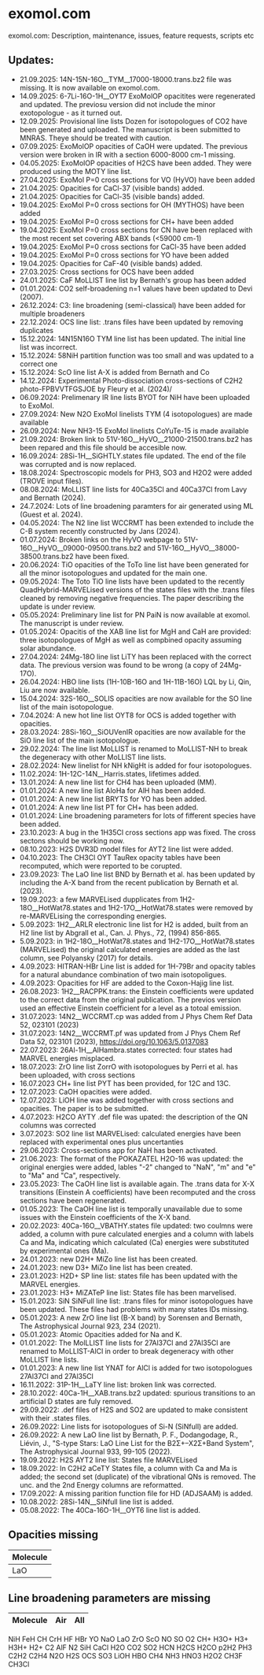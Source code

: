 # exomol.com
exomol.com: Description, maintenance,  issues, feature requests, scripts etc

## Updates: 
- 21.09.2025: 14N-15N-16O__TYM__17000-18000.trans.bz2 file was missing. It is now available on exomol.com. 
- 14.09.2025: 6-7Li-16O-1H__OYT7 ExoMolOP opacitites were regenerated and updated. The previosu version did not include the minor exotopologue - as it turned out.
- 12.09.2025: Provisional line lists Dozen for isotopologues of CO2 have been generated and uploaded. The manuscript is been submitted to MNRAS. Theye should be treated with caution.
- 07.09.2025: ExoMolOP opacities of CaOH were updated. The previous version were broken in IR with a section 6000-8000 cm-1 missing. 
- 04.05.2025: ExoMolOP opacities of H2CS have been added. They were produced using the MOTY line list. 
- 27.04.2025: ExoMol P=0 cross sections for VO (HyVO) have been added
- 21.04.2025: Opacities for CaCl-37 (visible bands) added. 
- 21.04.2025: Opacities for CaCl-35 (visible bands) added. 
- 19.04.2025: ExoMol P=0 cross sections for OH (MYTHOS) have been added
- 19.04.2025: ExoMol P=0 cross sections for CH+ have been added
- 19.04.2025: ExoMol P=0 cross sections for CN have been replaced with the most recent set covering ABX bands (<59000 cm-1)
- 19.04.2025: ExoMol P=0 cross sections for CaCl-35 have been added
- 19.04.2025: ExoMol P=0 cross sections for YO have been added
- 19.04.2025: Opacities for CaF-40 (visible bands) added. 
- 27.03.2025: Cross sections for OCS have been added 
- 24.01.2025: CaF MoLLIST line list by Bernath's group has been added 
- 01.01.2024: CO2 self-broadening n=1 values have been updated to Devi (2007).  
- 26.12.2024: C3: line broadening (semi-classical) have been added for multiple broadeners 
- 22.12.2024: OCS line list: .trans files have been updated by removing duplicates
- 15.12.2024: 14N15N16O TYM line list has been updated. The initial line list was incorrect. 
- 15.12.2024: 58NiH partition function was too small and was updated to a correct one 
- 15.12.2024: ScO line list A-X is added from Bernath and Co
- 14.12.2024: Experimental Photo-dissociation cross-sections of C2H2 photo-FPBVVTFGSJOE by Fleury et al. (2024)/
- 06.09.2024: Prelimenary IR line lists BYOT for NiH have been uploaded to ExoMol. 
- 27.09.2024: New N2O ExoMol linelists TYM (4 isotopologues) are made available
- 26.09.2024: New NH3-15 ExoMol linelists CoYuTe-15 is  made available
- 21.09.2024: Broken link to 51V-16O__HyVO__21000-21500.trans.bz2 has been repared and this file should be accesible now.
- 16.09.2024: 28Si-1H__SiGHTLY.states file updated. The end of the file was corrupted and is now replaced.
- 18.08.2024: Spectroscopic models for PH3, SO3 and H2O2 were added (TROVE input files).
- 08.08.2024: MoLLIST line lists for 40Ca35Cl and 40Ca37Cl from Lavy and Bernath (2024).
- 24.7.2024:  Lots of line broadening paramters for air generated using ML (Guest et al. 2024).
- 04.05.2024: The N2 line list WCCRMT has been extended to include the C-B system recently constructed by Jans (2024).
- 01.07.2024: Broken links on the HyVO webpage to 51V-16O__HyVO__09000-09500.trans.bz2 and 51V-16O__HyVO__38000-38500.trans.bz2 have been fixed. 
- 20.06.2024: TiO opacities of the ToTo line list have been generated for all the minor isotopologues and updated for the main one.
- 09.05.2024: The Toto TiO line lists have been updated to the recently QuadHybrid-MARVELised versions of the states files with the .trans files cleaned by removing negative frequencies. The paper describing the update is under review. 
- 05.05.2024: Preliminary line list for PN PaiN is now available at exomol. The manuscript is under review. 
- 01.05.2024: Opacitis of the XAB line list for MgH and CaH are provided: three isotopologues of MgH as well as compbined opacity assuming solar abundance. 
- 27.04.2024: 24Mg-18O line list LiTY has been replaced with the correct data. The previous version was found to be wrong (a copy of 24Mg-17O).
- 26.04.2024: HBO line lists (1H-10B-16O and 1H-11B-16O) LQL by Li, Qin, Liu are now available.
- 15.04.2024: 32S-16O__SOLIS opacities are now available for the SO line list of the main isotopologue.
- 7.04.2024: A new hot line list OYT8 for OCS is added together with opacities. 
- 28.03.2024: 28Si-16O__SiOUVenIR opacities are now available for the SiO line list of the main isotopologue. 
- 29.02.2024: The line list MoLLIST is renamed to MoLLIST-NH to break the degeneracy with other MoLLIST line lists. 
- 28.02.2024: New linelist for NH kNigHt is added for four isotopologues.  
- 11.02.2024: 1H-12C-14N__Harris.states, lifetimes added. 
- 13.01.2024: A new line list for CH4 has been uploaded (MM).
- 01.01.2024: A new line list AloHa for AlH has been added. 
- 01.01.2024: A new line list BRYTS for YO has been added.
- 01.01.2024: A new line list PT for CH+ has been added.
- 01.01.2024: Line broadening parameters for lots of fifferent species have been added.   
- 23.10.2023: A bug in the 1H35Cl cross sections app was fixed. The cross sectons should be working now. 
- 08.10.2023: H2S DVR3D model files for AYT2 line list were added. 
- 04.10.2023: The CH3Cl OYT TauRex opacity tables have been recomputed, which were reported to be corupted. 
- 23.09.2023: The LaO line list BND by Bernath et al. has been updated by including the A-X band from the recent publication by Bernath et al. (2023). 
- 19.09.2023: a few MARVELised dupplicates from 1H2-18O__HotWat78.states and 1H2-17O__HotWat78.states were removed by re-MARVELising the corresponding energies.  
- 5.09.2023: 1H2__ARLR electronic line list for H2 is added, built from an H2 line list by Abgrall et al., Can. J. Phys., 72, (1994) 856-865.
- 5.09.2023: in 1H2-18O__HotWat78.states and 1H2-17O__HotWat78.states (MARVELised) the original calculated energies are added as the last column, see Polyansky (2017) for details. 
- 4.09.2023: HITRAN-HBr Line list is added for 1H-79Br and opacity tables for a natural abundance combination of two main isotopoligues. 
- 4.09.2023: Opacities for HF are added to the Coxon-Hajig line list.
- 26.08.2023: 1H2__RACPPK.trans: the Einstein coefficients were updated to the correct data from the original publication. The previos version used an effective Einstein coefficient for a level as a totoal emission.  
- 31.07.2023: 14N2__WCCRMT.cp was added from J Phys Chem Ref Data 52, 023101 (2023)
- 31.07.2023: 14N2__WCCRMT.pf was updated from J Phys Chem Ref Data 52, 023101 (2023), https://doi.org/10.1063/5.0137083
- 22.07.2023: 26Al-1H__AlHambra.states corrected: four states had MARVEL energies misplaced. 
- 18.07.2023: ZrO line list ZorrO with isotopologues by Perri et al. has been uploaded, with cross sections
- 16.07.2023 CH+ line list PYT has been provided, for 12C and 13C. 
- 12.07.2023: CaOH opacities were added.
- 12.07.2023: LiOH line was added together with cross sections and opacities. The paper is to be submitted.
- 4.07.2023: H2CO AYTY .def file was upated: the description of the QN columns was corrected
- 3.07.2023: SO2 line list MARVELised: calculated energies have been replaced with experimental ones plus uncertanties 
- 29.06.2023: Cross-sections app for NaH has been activated. 
- 21.06.2023: The format of the POKAZATEL H2O-16 was updated: the original energies were added, lables "-2" changed to "NaN", "m" and "e" to "Ma" and "Ca", respectively.
- 23.05.2023: The CaOH line list is available again. The .trans data for X-X transitions (Einstein A coefficients) have been recomputed and the cross sections have been regenerated. 
- 01.05.2023: The CaOH line list is temporally unavailable due to some issues with the Einstein coefficients of the X-X band. 
- 20.02.2023: 40Ca-16O__VBATHY.states file updated: two coulmns were added, a column with pure calculated energies and a column with labels Ca and Ma, indicating which calculated (Ca) energies were substituted by experimental ones (Ma).
- 24.01.2023: new D2H+ MiZo line list has been created. 
- 24.01.2023: new D3+ MiZo line list has been created. 
- 23.01.2023: H2D+ SP line list: states file has been updated with the MARVEL energies. 
- 23.01.2023: H3+ MiZATeP line list: States file has been marvelised. 
- 15.01.2023: SiN SiNFull line list: .trans files for minor isotopologues have been updated. These files had problems with many states IDs missing. 
- 05.01.2023: A new ZrO line list (B-X band) by Sorensen and Bernath, The Astrophysical Journal 923, 234 (2021).
- 05.01.2023: Atomic Opacities added for Na and K. 
- 01.01.2022: The MolLLIST line lists for 27Al37Cl and 27Al35Cl are renamed to MoLLIST-AlCl in order to break degeneracy with other MoLLIST line lists. 
- 01.01.2023: A new line list YNAT for AlCl is added for two isotopologues 27Al37Cl and 27Al35Cl 
- 16.11.2022: 31P-1H__LaTY line list: broken link was corrected. 
- 28.10.2022: 40Ca-1H__XAB.trans.bz2 updated: spurious transitions to an artificial D states are fuly removed. 
- 29.09.2022: .def files of H2S and SO2 are updated to make consistent with their .states files.
- 26.09.2022: Line lists for isotopologues of Si-N (SiNfull) are added. 
- 26.09.2022: A new LaO line list by Bernath, P. F., Dodangodage, R., Liévin, J., "S-type Stars: LaO Line List for the B2Σ+–X2Σ+Band System", The Astrophysical Journal 933, 99-105 (2022).
- 19.09.2022: H2S AYT2 line list: States file MARVELised 
- 18.09.2022: In C2H2 aCeTY States file, a column with Ca and Ma is added; the second set (duplicate) of the vibrational QNs is removed. The unc. and the 2nd Energy columns are reformatted. 
- 17.09.2022: A missing parition function file for HD (ADJSAAM) is added.
- 10.08.2022: 28Si-14N__SiNfull line list is added. 
- 05.08.2022: The 40Ca-16O-1H__OYT6 line list is added. 



## Opacities missing 

 Molecule | 
 ---------|
  LaO     |


## Line broadening parameters are missing 


 Molecule | Air | All 
----------|-----|-----
  NiH 
 FeH
 CH
CrH
HF
HBr
YO
NaO
LaO
ZrO
ScO
NO
SO
O2
CH+
H3O+
H3+
H3H+
H2+
C2
AlF
N2
SiH
CaCl
H2O
CO2
SO2
HCN
H2CS
H2CO
p2H2
PH3
C2H2
C2H4
N2O
H2S
OCS
SO3
LiOH
HBO
CH4
NH3
HNO3
H2O2
CH3F
CH3Cl




